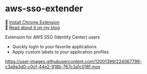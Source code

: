 # aws-sso-extender

:rocket: [Install Chrome Extension](https://chrome.google.com/webstore/detail/aws-sso-extender/pojoaiboolahdaedebpjgnllehpofkep)  
:page_facing_up: [Read about it on my blog](https://blog.wtfender.com/posts/aws-sso-extender/)

Extension for AWS SSO (Identity Center) users  

- Quickly login to your favorite applications
- Apply custom labels to your application profiles

https://user-images.githubusercontent.com/12001399/224067799-c3a9a3d0-c0cf-44e2-918b-767c3a1c018f.mov
